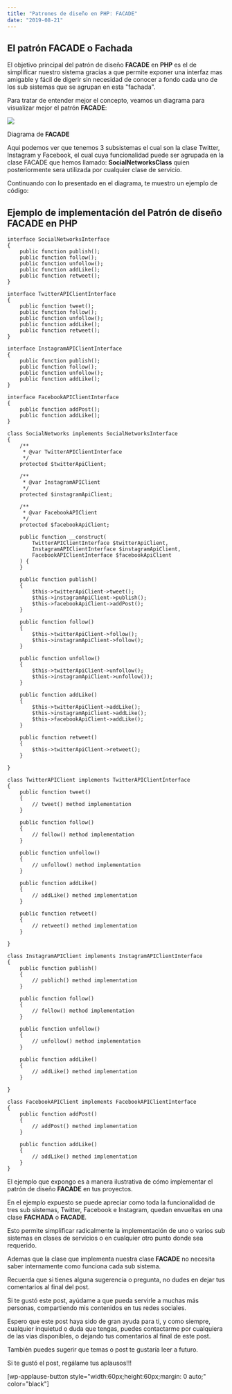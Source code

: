 ```yaml
---
title: "Patrones de diseño en PHP: FACADE"
date: "2019-08-21"
---
```


## El patrón FACADE o Fachada

El objetivo principal del patrón de diseño **FACADE** en **PHP** es el de simplificar nuestro sistema gracias a que permite exponer una interfaz mas amigable y fácil de digerir sin necesidad de conocer a fondo cada uno de los sub sistemas que se agrupan en esta "fachada".

Para tratar de entender mejor el concepto, veamos un diagrama para visualizar mejor el patrón **FACADE**:

![](images/facade-diagram.png)

Diagrama de **FACADE**

Aqui podemos ver que tenemos 3 subsistemas el cual son la clase Twitter, Instagram y Facebook, el cual cuya funcionalidad puede ser agrupada en la clase FACADE que hemos llamado: **SocialNetworksClass** quien posteriormente sera utilizada por cualquier clase de servicio.

Continuando con lo presentado en el diagrama, te muestro un ejemplo de código:

## Ejemplo de implementación del Patrón de diseño FACADE en PHP

```
interface SocialNetworksInterface
{
    public function publish();
    public function follow();
    public function unfollow();
    public function addLike();
    public function retweet();
}

interface TwitterAPIClientInterface
{
    public function tweet();
    public function follow();
    public function unfollow();
    public function addLike();
    public function retweet();
}

interface InstagramAPIClientInterface
{
    public function publish();
    public function follow();
    public function unfollow();
    public function addLike();
}

interface FacebookAPIClientInterface
{
    public function addPost();
    public function addLike();
}

class SocialNetworks implements SocialNetworksInterface
{
    /**
     * @var TwitterAPIClientInterface
     */
    protected $twitterApiClient;

    /**
     * @var InstagramAPIClient
     */
    protected $instagramApiClient;

    /**
     * @var FacebookAPIClient
     */
    protected $facebookApiClient;

    public function __construct(
        TwitterAPIClientInterface $twitterApiClient,
        InstagramAPIClientInterface $instagramApiClient,
        FacebookAPIClientInterface $facebookApiClient
    ) {
    }

    public function publish()
    {
        $this->twitterApiClient->tweet();
        $this->instagramApiClient->publish();
        $this->facebookApiClient->addPost();
    }

    public function follow()
    {
        $this->twitterApiClient->follow();
        $this->instagramApiClient->follow();
    }

    public function unfollow()
    {
        $this->twitterApiClient->unfollow();
        $this->instagramApiClient->unfollow());
    }

    public function addLike()
    {
        $this->twitterApiClient->addLike();
        $this->instagramApiClient->addLike();
        $this->facebookApiClient->addLike();
    }

    public function retweet()
    {
        $this->twitterApiClient->retweet();
    }

}

class TwitterAPIClient implements TwitterAPIClientInterface
{
    public function tweet()
    {
        // tweet() method implementation
    }

    public function follow()
    {
        // follow() method implementation
    }

    public function unfollow()
    {
        // unfollow() method implementation
    }

    public function addLike()
    {
        // addLike() method implementation
    }

    public function retweet()
    {
        // retweet() method implementation
    }

}

class InstagramAPIClient implements InstagramAPIClientInterface
{
    public function publish()
    {
        // publich() method implementation
    }

    public function follow()
    {
        // follow() method implementation
    }

    public function unfollow()
    {
        // unfollow() method implementation
    }

    public function addLike()
    {
        // addLike() method implementation
    }

}

class FacebookAPIClient implements FacebookAPIClientInterface
{
    public function addPost()
    {
        // addPost() method implementation
    }

    public function addLike()
    {
        // addLike() method implementation
    }
}

```

El ejemplo que expongo es a manera ilustrativa de cómo implementar el patrón de diseño **FACADE** en tus proyectos.

En el ejemplo expuesto se puede apreciar como toda la funcionalidad de tres sub sistemas, Twitter, Facebook e Instagram, quedan envueltas en una clase **FACHADA** o **FACADE**.

Esto permite simplificar radicalmente la implementación de uno o varios sub sistemas en clases de servicios o en cualquier otro punto donde sea requerido.

Ademas que la clase que implementa nuestra clase **FACADE** no necesita saber internamente como funciona cada sub sistema.

Recuerda que si tienes alguna sugerencia o pregunta, no dudes en dejar tus comentarios al final del post.

Si te gustó este post, ayúdame a que pueda servirle a muchas más personas, compartiendo mis contenidos en tus redes sociales.

Espero que este post haya sido de gran ayuda para ti, y como siempre, cualquier inquietud o duda que tengas, puedes contactarme por cualquiera de las vías disponibles, o dejando tus comentarios al final de este post.

También puedes sugerir que temas o post te gustaría leer a futuro.  

Si te gustó el post, regálame tus aplausos!!!

\[wp-applause-button style="width:60px;height:60px;margin: 0 auto;" color="black"\]
